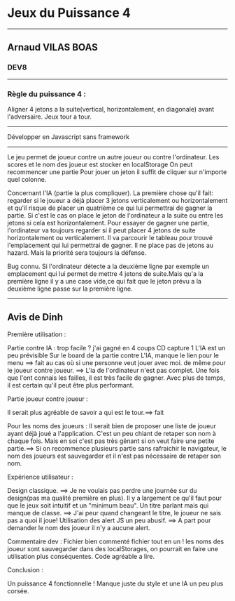 # Jeux du Puissance 4
*******************

## Arnaud VILAS BOAS
### DEV8

*******************

### Règle du puissance 4 :

Aligner 4 jetons a la suite(vertical, horizontalement, en diagonale) avant l'adversaire.
Jeux tour a tour.

*******************
Développer en Javascript sans framework

*******************

Le jeu permet de joueur contre un autre joueur ou contre l'ordinateur.
Les scores et le nom des joueur est stocker en localStorage
On peut recommencer une partie
Pour jouer un jeton il suffit de cliquer sur n'importe quel colonne.

Concernant l'IA (partie la plus compliquer).
La première chose qu'il fait:
regarder si le joueur a déjà placer 3 jetons verticalement ou horizontalement et qu'il risque de placer un quatrième ce qui lui permettrai de gagner la partie. Si c'est le cas on place le jeton de l'ordinateur a la suite ou entre les jetons si cela est horizontalement.
Pour essayer de gagner une partie, l'ordinateur va toujours regarder si il peut placer 4 jetons de suite horizontalement ou verticalement.
Il va parcourir le tableau pour trouvé l'emplacement qui lui permettrai de gagner. Il ne place pas de jetons au hazard.
Mais la priorité sera toujours la défense.

Bug connu.
Si l'ordinateur détecte a la deuxième ligne par exemple un emplacement qui lui permet de mettre 4 jetons de suite.Mais qu'a la première ligne il y a une case vide,ce qui fait que le jeton prévu a la deuxième ligne passe sur la première ligne.


*******************
## Avis de Dinh

Première utilisation :

Partie contre IA : trop facile ? j'ai gagné en 4 coups CD capture 1
L'IA est un peu prévisible
Sur le board de la partie contre L'IA, manque le lien pour le menu ==> fait
au cas où si une personne veut jouer avec moi. de même pour le joueur contre joueur.
==> L'ia de l'ordinateur n'est pas complet. Une fois que l'ont connais les failles, il est très facile de gagner. Avec plus de temps, il est certain qu'il peut être plus performant.

Partie joueur contre joueur :

Il serait plus agréable de savoir a qui est le tour.==> fait

Pour les noms des joueurs : Il serait bien de proposer une liste de joueur ayant déjà joué a l'application. C'est un peu chiant de retaper son nom à chaque fois. Mais en soi c'est pas très gênant si on veut faire une petite partie.==> Si on recommence plusieurs partie sans rafraichir le navigateur, le nom des joueurs est sauvegarder et il n'est pas nécessaire de retaper son nom.



Expérience utilisateur :

Design classique. ==> Je ne voulais pas perdre une journée sur du design(pas ma qualité première en plus). Il y a largement ce qu'il faut pour que le jeux soit intuitif et un "minimum beau".
  Un titre parlant mais qui manque de classe. ==> J'ai peur quand changeant le titre, le joueur ne sais pas a quoi il joue!
Utilisation des alert JS un peu abusif. ==> A part pour demander le nom des joueur il n'y a aucune alert.

Commentaire dev :
Fichier bien commenté
fichier tout en un !
les noms des joueur sont sauvegarder dans des localStorages, on pourrait en faire une utilisation plus conséquentes.
Code agréable a lire.


Conclusion :

Un puissance 4 fonctionnelle ! Manque juste du style et une IA un peu plus corsée.
